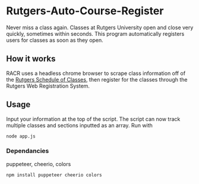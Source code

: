 # Rutgers-Auto-Course-Register

Never miss a class again. Classes at Rutgers University open and close very quickly, sometimes within seconds. This program automatically registers users for classes as soon as they open.

## How it works
RACR uses a headless chrome browser to scrape class information off of the [Rutgers Schedule of Classes](https://sis.rutgers.edu/soc/), then register for the classes through the Rutgers Web Registration System. 

## Usage
Input your information at the top of the script. The script can now track multiple classes and sections inputted as an array.
Run with  
```
node app.js
```

### Dependancies

puppeteer, cheerio, colors
```
npm install puppeteer cheerio colors
```

